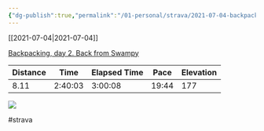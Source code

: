 ```yaml
---
{"dg-publish":true,"permalink":"/01-personal/strava/2021-07-04-backpacking-day-2-back-from-swampy/"}
---
```



[[2021-07-04\|2021-07-04]]

[Backpacking, day 2. Back from Swampy](https://www.strava.com/activities/5575422101)

| Distance | Time    | Elapsed Time | Pace  | Elevation |
| -------- | ------- | ------------ | ----- | --------- |
| 8.11     | 2:40:03 | 3:00:08      | 19:44 | 177       |



    
![](https://dgtzuqphqg23d.cloudfront.net/TJVREAmJRtojZwRMqlIXwxjuINFVcPkCbB9VwqH6_EA-768x576.jpg)

    

#strava
